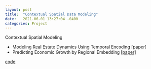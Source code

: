 ```yaml
---
layout: post
title:  "Contextual Spatial Data Modeling"
date:   2021-06-01 13:27:04 -0400
categories: Project
---
```


Contextual Spatial Modeling<br>

- Modeling Real Estate Dynamics Using Temporal Encoding <a href="">[paper]</a>
- Predicting Economic Growth by Regional Embedding <a href="https://dl.acm.org/doi/abs/10.1145/3340531.3411882">[paper]</a>

[code]()
